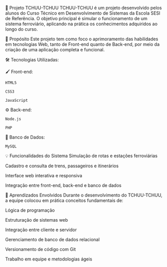 🚆 Projeto TCHUU-TCHUU
TCHUU-TCHUU é um projeto desenvolvido pelos alunos do Curso Técnico em Desenvolvimento de Sistemas da Escola SESI de Referência. O objetivo principal é simular o funcionamento de um sistema ferroviário, aplicando na prática os conhecimentos adquiridos ao longo do curso.

🎯 Propósito
Este projeto tem como foco o aprimoramento das habilidades em tecnologias Web, tanto de Front-end quanto de Back-end, por meio da criação de uma aplicação completa e funcional.

🛠️ Tecnologias Utilizadas:

🖌️ Front-end:

    HTML5

    CSS3

    JavaScript

⚙️ Back-end:

    Node.js

    PHP

📁 Banco de Dados:

    MySQL

💡 Funcionalidades do Sistema
Simulação de rotas e estações ferroviárias

Cadastro e consulta de trens, passageiros e itinerários

Interface web interativa e responsiva

Integração entre front-end, back-end e banco de dados

📘 Aprendizados Envolvidos
Durante o desenvolvimento do TCHUU-TCHUU, a equipe colocou em prática conceitos fundamentais de:

Lógica de programação

Estruturação de sistemas web

Integração entre cliente e servidor

Gerenciamento de banco de dados relacional

Versionamento de código com Git

Trabalho em equipe e metodologias ágeis

